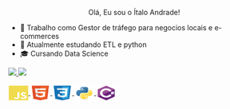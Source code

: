 <p align="center"> Olá, Eu sou o Ítalo Andrade!

- 🔭 Trabalho como Gestor de tráfego para negocios locais e e-commerces
- 🌱 Atualmente estudando ETL e python
- 🎓 Cursando Data Science
 <div>
  <a href="https://github.com/italocreator">
  <img height="180em" src="https://github-readme-stats.vercel.app/api?username=italocreator&show_icons=true&theme=blue-green&include_all_commits=true&count_private=true"/>
   <img height="180em" src="https://github-readme-stats.vercel.app/api/top-langs/?username=italocreator&layout=compact&langs_count=7&theme=blue-green"/>
</div>
  
</div>
<div style="display: inline_block"><br>
  <img align="center" alt="Rafa-Js" height="30" width="40" src="https://raw.githubusercontent.com/devicons/devicon/master/icons/javascript/javascript-plain.svg">  
  <img align="center" alt="Rafa-HTML" height="30" width="40" src="https://raw.githubusercontent.com/devicons/devicon/master/icons/html5/html5-original.svg">
  <img align="center" alt="Rafa-CSS" height="30" width="40" src="https://raw.githubusercontent.com/devicons/devicon/master/icons/css3/css3-original.svg">
  <img align="center" alt="Rafa-Python" height="30" width="40" src="https://raw.githubusercontent.com/devicons/devicon/master/icons/python/python-original.svg">
  <img align="center" alt="Rafa-Csharp" height="30" width="40" src="https://raw.githubusercontent.com/devicons/devicon/master/icons/csharp/csharp-original.svg">
 <div>
